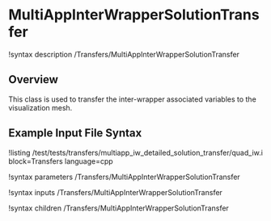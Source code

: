 # MultiAppInterWrapperSolutionTransfer

!syntax description /Transfers/MultiAppInterWrapperSolutionTransfer

## Overview

<!-- -->

This class is used to transfer the inter-wrapper associated variables to the visualization mesh.

## Example Input File Syntax

!listing /test/tests/transfers/multiapp_iw_detailed_solution_transfer/quad_iw.i block=Transfers language=cpp

!syntax parameters /Transfers/MultiAppInterWrapperSolutionTransfer

!syntax inputs /Transfers/MultiAppInterWrapperSolutionTransfer

!syntax children /Transfers/MultiAppInterWrapperSolutionTransfer

